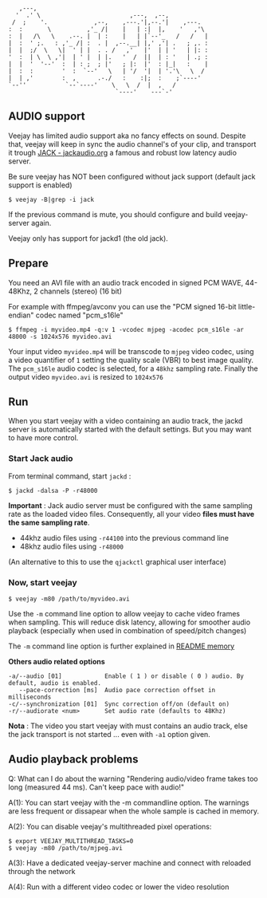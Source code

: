                                                              
                                                             
       ,---,                                                 
      '  .' \                         ,---,  ,--,            
     /  ;    '.             ,--,    ,---.'|,--.'|    ,---.   
    :  :       \          ,'_ /|    |   | :|  |,    '   ,'\  
    :  |   /\   \    .--. |  | :    |   | |`--'_   /   /   | 
    |  :  ' ;.   : ,'_ /| :  . |  ,--.__| |,' ,'| .   ; ,. : 
    |  |  ;/  \   \|  ' | |  . . /   ,'   |'  | | '   | |: : 
    '  :  | \  \ ,'|  | ' |  | |.   '  /  ||  | : '   | .; : 
    |  |  '  '--'  :  | : ;  ; |'   ; |:  |'  : |_|   :    | 
    |  :  :        '  :  `--'   \   | '/  '|  | '.'\   \  /  
    |  | ,'        :  ,      .-./   :    :|;  :    ;`----'   
    `--''           `--`----'    \   \  /  |  ,   /          
                                  `----'    ---`-'           
                                                             


AUDIO support
-------------

Veejay has limited audio support aka no fancy effects on sound. Despite that,
veejay will keep in sync the audio channel's of your clip, and transport it trough
[JACK - jackaudio.org](http://jackaudio.org/) a famous and robust low latency audio server.

Be sure veejay has NOT been configured without jack support (default jack support is enabled)

    $ veejay -B|grep -i jack
If the previous command is mute, you should configure and build veejay-server again.

Veejay only has support for jackd1 (the old jack).

Prepare
-------

You need an AVI file with an audio track encoded in signed PCM WAVE, 44-48Khz, 2 channels (stereo) (16 bit)

For example with ffmpeg/avconv you can use the "PCM signed 16-bit little-endian" codec named "pcm_s16le"

    $ ffmpeg -i myvideo.mp4 -q:v 1 -vcodec mjpeg -acodec pcm_s16le -ar 48000 -s 1024x576 myvideo.avi

Your input video `myvideo.mp4` will be transcode to `mjpeg` video codec, using a video quantifier
of `1` setting the quality scale (VBR) to best image quality. The `pcm_s16le` audio codec is
selected, for a `48khz` sampling rate. Finally the output video `myvideo.avi` is resized to `1024x576`

Run
---

When you start veejay with a video containing an audio track, the jackd server is automatically started
with the default settings. But you may want to have more control.

### Start Jack audio

From terminal command, start `jackd` :

    $ jackd -dalsa -P -r48000

__Important__ : Jack audio server must be configured with the same sampling rate
as the loaded video files. Consequently, all your video __files must have the same sampling rate__.

* 44khz audio files using `-r44100` into the previous command line
* 48khz audio files using `-r48000`

(An alternative to this to use the `qjackctl` graphical user interface)

### Now, start veejay

    $ veejay -m80 /path/to/myvideo.avi

Use the `-m` command line option to allow veejay to cache video frames when sampling. This will reduce disk latency,
allowing for smoother audio playback (especially when used in combination of speed/pitch changes)

The `-m` command line option is further explained in [README memory](./README.memory.md)

__Others audio related options__

    -a/--audio [01]            Enable ( 1 ) or disable ( 0 ) audio. By default, audio is enabled.
       --pace-correction [ms]  Audio pace correction offset in milliseconds
    -c/--synchronization [01]  Sync correction off/on (default on)
    -r/--audiorate <num>       Set audio rate (defaults to 48Khz)

__Nota__ : The video you start veejay with must contains an audio track, else the jack transport is not started ... even with `-a1` option given.

Audio playback problems
-----------------------

Q: What can I do about the warning "Rendering audio/video frame takes too long (measured 44 ms). Can't keep pace with audio!" 


A(1): You can start veejay with the -m commandline option. The warnings are less frequent or dissapear when the whole sample is cached in memory.

A(2): You can disable veejay's multithreaded pixel operations:
  
    $ export VEEJAY_MULTITHREAD_TASKS=0
    $ veejay -m80 /path/to/mjpeg.avi

A(3): Have a dedicated veejay-server machine and connect with reloaded through the network

A(4): Run with a different video codec or lower the video resolution
